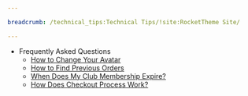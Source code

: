 ```yaml
---

breadcrumb: /technical_tips:Technical Tips/!site:RocketTheme Site/

---
```


* Frequently Asked Questions
    * [How to Change Your Avatar](faq.md#how-can-i-change-my-avatar?)
    * [How to Find Previous Orders](faq.md#how-do-i-find-more-information-about-orders-i-have-made?)
    * [When Does My Club Membership Expire?](faq.md#when-does-my-club-membership-expire?)
    * [How Does Checkout Process Work?](faq.md#how-does-the-checkout-process-work?)